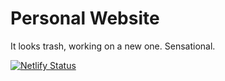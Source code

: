 
# Personal Website

It looks trash, working on a new one. Sensational. 

[![Netlify Status](https://api.netlify.com/api/v1/badges/5168427c-6640-4ca2-85da-108beff0143a/deploy-status)](https://app.netlify.com/sites/denaldmetuku/deploys)

